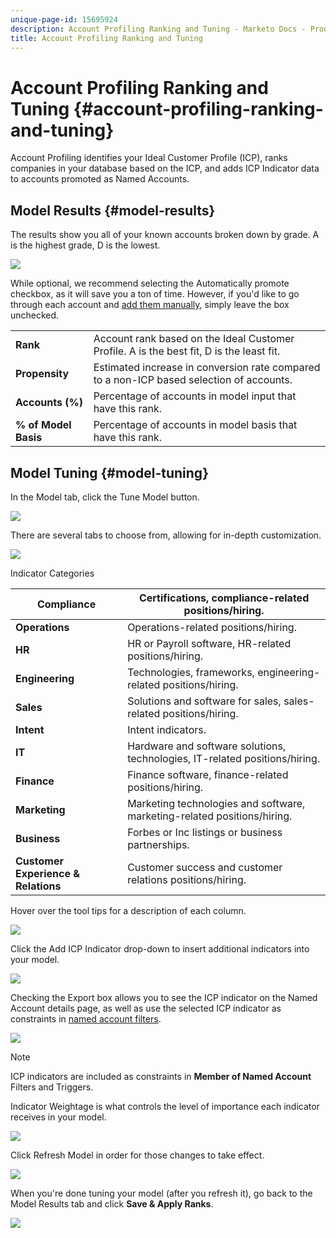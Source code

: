 ```yaml
---
unique-page-id: 15695924
description: Account Profiling Ranking and Tuning - Marketo Docs - Product Documentation
title: Account Profiling Ranking and Tuning
---
```


# Account Profiling Ranking and Tuning {#account-profiling-ranking-and-tuning}

Account Profiling identifies your Ideal Customer Profile (ICP), ranks companies in your database based on the ICP, and adds ICP Indicator data to accounts promoted as Named Accounts.

## Model Results {#model-results}

The results show you all of your known accounts broken down by grade. A is the highest grade, D is the lowest.

![](assets/results.png)

While optional, we recommend selecting the Automatically promote checkbox, as it will save you a ton of time. However, if you'd like to go through each account and [add them manually](http://docs.marketo.com/display/DOCS/Discover+Accounts#DiscoverAccounts-DiscoverCRMAccounts), simply leave the box unchecked.

<table> 
 <tbody> 
  <tr> 
   <td><strong>Rank</strong></td> 
   <td> 
    <div>
      Account rank based on the Ideal Customer Profile. A is the best fit, D is the least fit. 
    </div></td> 
  </tr> 
  <tr> 
   <td><strong>Propensity</strong></td> 
   <td> 
    <div>
      Estimated increase in conversion rate compared to a non-ICP based selection of accounts. 
    </div></td> 
  </tr> 
  <tr> 
   <td><strong>Accounts (%)</strong></td> 
   <td> 
    <div>
      Percentage of accounts in model input that have this rank. 
    </div></td> 
  </tr> 
  <tr> 
   <td><strong>% of Model Basis</strong></td> 
   <td> 
    <div>
      Percentage of accounts in model basis that have this rank. 
    </div></td> 
  </tr> 
 </tbody> 
</table>

## Model Tuning {#model-tuning}

In the Model tab, click the Tune Model button.

![](assets/two.png)

There are several tabs to choose from, allowing for in-depth customization.

![](assets/tuning-page.png)

Indicator Categories

| **Compliance** |Certifications, compliance-related positions/hiring. |
|---|---|
| **Operations** |Operations-related positions/hiring. |
| **HR** |HR or Payroll software, HR-related positions/hiring. |
| **Engineering** |Technologies, frameworks, engineering-related positions/hiring. |
| **Sales** |Solutions and software for sales, sales-related positions/hiring. |
| **Intent** |Intent indicators. |
| **IT** |Hardware and software solutions, technologies, IT-related positions/hiring. |
| **Finance** |Finance software, finance-related positions/hiring. |
| **Marketing** |Marketing technologies and software, marketing-related positions/hiring. |
| **Business** |Forbes or Inc listings or business partnerships. |
| **Customer Experience & Relations** |Customer success and customer relations positions/hiring. |

Hover over the tool tips for a description of each column.

![](assets/tool-tip.png)

Click the Add ICP Indicator drop-down to insert additional indicators into your model.

![](assets/add-icp.png)

Checking the Export box allows you to see the ICP indicator on the Named Account details page, as well as use the selected ICP indicator as constraints in [named account filters](http://docs.marketo.com/display/DOCS/Account+Filters).

![](assets/export.png)

>[!NOTE]
>
>ICP indicators are included as constraints in **Member of Named Account** Filters and Triggers.

Indicator Weightage is what controls the level of importance each indicator receives in your model.

![](assets/weightage.png)

Click Refresh Model in order for those changes to take effect.

![](assets/refresh-button.png)

When you're done tuning your model (after you refresh it), go back to the Model Results tab and click **Save & Apply Ranks**.

![](assets/ranks.png)

